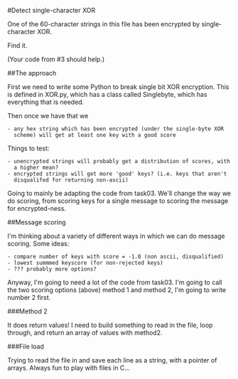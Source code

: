 #Detect single-character XOR

One of the 60-character strings in this file has been encrypted by
single-character XOR.

Find it.

(Your code from #3 should help.)

##The approach

First we need to write some Python to break single bit XOR encryption.
This is defined in XOR.py, which has a class called Singlebyte, which has
everything that is needed.


Then once we have that we 

    - any hex string which has been encrypted (under the single-byte XOR
      scheme) will get at least one key with a good score

Things to test:

    - unencrypted strings will probably get a distribution of scores, with
      a higher mean?
    - encrypted strings will get more 'good' keys? (i.e. keys that aren't
      disqualifed for returning non-ascii)

Going to mainly be adapting the code from task03. We'll change the way we
do scoring, from scoring keys for a single message to scoring the message
for encrypted-ness.

##Message scoring

I'm thinking about a variety of different ways in which we can do message
scoring. Some ideas:

    - compare number of keys with score = -1.0 (non ascii, disqualified) 
    - lowest summmed keyscore (for non-rejected keys)
    - ??? probably more options?

Anyway, I'm going to need a lot of the code from task03. I'm going to call the
two scoring options (above) method 1 and method 2, I'm going to write number
2 first.

###Method 2

It does return values! I need to build something to read in the file, loop
through, and return an array of values with method2.

###File load

Trying to read the file in and save each line as a string, with a pointer
of arrays. Always fun to play with files in C...
